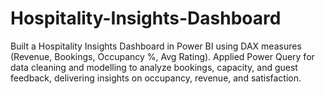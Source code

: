 # Hospitality-Insights-Dashboard
Built a Hospitality Insights Dashboard in Power BI using DAX measures (Revenue, Bookings, Occupancy %, Avg Rating). Applied Power Query for data cleaning and modelling to analyze bookings, capacity, and guest feedback, delivering insights on occupancy, revenue, and satisfaction.
